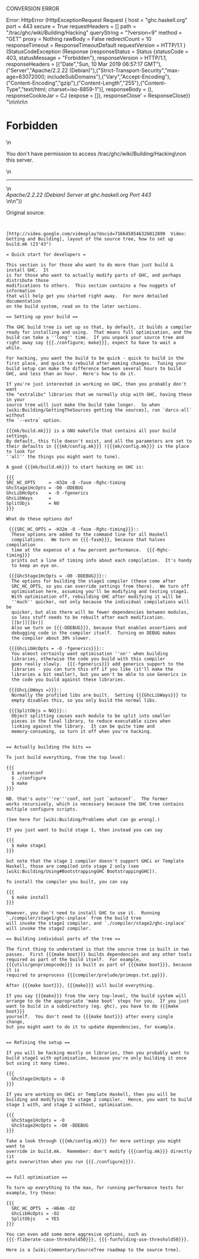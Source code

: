 CONVERSION ERROR

Error: HttpError (HttpExceptionRequest Request {
  host                 = "ghc.haskell.org"
  port                 = 443
  secure               = True
  requestHeaders       = []
  path                 = "/trac/ghc/wiki/Building/Hacking"
  queryString          = "?version=9"
  method               = "GET"
  proxy                = Nothing
  rawBody              = False
  redirectCount        = 10
  responseTimeout      = ResponseTimeoutDefault
  requestVersion       = HTTP/1.1
}
 (StatusCodeException (Response {responseStatus = Status {statusCode = 403, statusMessage = "Forbidden"}, responseVersion = HTTP/1.1, responseHeaders = [("Date","Sun, 10 Mar 2019 06:57:17 GMT"),("Server","Apache/2.2.22 (Debian)"),("Strict-Transport-Security","max-age=63072000; includeSubDomains"),("Vary","Accept-Encoding"),("Content-Encoding","gzip"),("Content-Length","255"),("Content-Type","text/html; charset=iso-8859-1")], responseBody = (), responseCookieJar = CJ {expose = []}, responseClose' = ResponseClose}) "<!DOCTYPE HTML PUBLIC \"-//IETF//DTD HTML 2.0//EN\">\n<html><head>\n<title>403 Forbidden</title>\n</head><body>\n<h1>Forbidden</h1>\n<p>You don't have permission to access /trac/ghc/wiki/Building/Hacking\non this server.</p>\n<hr>\n<address>Apache/2.2.22 (Debian) Server at ghc.haskell.org Port 443</address>\n</body></html>\n"))

Original source:

```trac


[http://video.google.com/videoplay?docid=7166458546326012899  Video: Getting and Building], layout of the source tree, how to set up build.mk (23'43")

= Quick start for developers =

This section is for those who want to do more than just build & install GHC.  It
is for those who want to actually modify parts of GHC, and perhaps distribute those
modifications to others.  This section contains a few nuggets of information
that will help get you started right away.  For more detailed documentation
on the build system, read on to the later sections.

== Setting up your build ==

The GHC build tree is set up so that, by default, it builds a compiler
ready for installing and using.  That means full optimisation, and the
build can take a ''long'' time.  If you unpack your source tree and
right away say {{{./configure; make}}}, expect to have to wait a while.

For hacking, you want the build to be quick - quick to build in the
first place, and quick to rebuild after making changes.  Tuning your
build setup can make the difference between several hours to build
GHC, and less than an hour.  Here's how to do it.

If you're just interested in working on GHC, then you probably don't want
the "extralibs" libraries that we normally ship with GHC, having these in your
source tree will just make the build take longer.  So when 
[wiki:Building/GettingTheSources getting the sources], run `darcs-all` without
the `--extra` option.

{{{mk/build.mk}}} is a GNU makefile that contains all your build settings.
By default, this file doesn't exist, and all the parameters are set to
their defaults in {{{mk/config.mk}}} ({{{mk/config.mk}}} is the place to look for
''all'' the things you might want to tune).

A good {{{mk/build.mk}}} to start hacking on GHC is:

{{{
SRC_HC_OPTS     = -H32m -O -fasm -Rghc-timing
GhcStage1HcOpts = -O0 -DDEBUG
GhcLibHcOpts    = -O -fgenerics
GhcLibWays      =
SplitObjs       = NO
}}}

What do these options do?

 {{{SRC_HC_OPTS = -H32m -O -fasm -Rghc-timing}}}::
  These options are added to the command line for all Haskell
  compilations.  We turn on {{{-fasm}}}, because that halves compilation
  time at the expense of a few percent performance.  {{{-Rghc-timing}}}
  prints out a line of timing info about each compilation.  It's handy
  to keep an eye on.

 {{{GhcStage1HcOpts = -O0 -DDEBUG}}}::
  The options for building the stage1 compiler (these come after
  SRC_HC_OPTS, so you can override settings from there).  We turn off
  optimisation here, assuming you'll be modifying and testing stage1.
  With optimisation off, rebuilding GHC after modifying it will be
  ''much'' quicker, not only because the individual compilations will be
  quicker, but also there will be fewer dependencies between modules,
  so less stuff needs to be rebuilt after each modification.
  [[br]][[br]]
  Also we turn on {{{-DDEBUG}}}, because that enables assertions and
  debugging code in the compiler itself.  Turning on DEBUG makes
  the compiler about 30% slower.

 {{{GhcLibHcOpts = -O -fgenerics}}}::
  You almost certainly want optimisation ''on'' when building
  libraries, otherwise the code you build with this compiler
  goes really slowly.  {{{-fgenerics}}} add generics support to the
  libraries - you can turn this off if you like (it'll make the
  libraries a bit smaller), but you won't be able to use Generics in
  the code you build against these libraries.

 {{{GhcLibWays =}}}::
  Normally the profiled libs are built.  Setting {{{GhcLibWays}}} to
  empty disables this, so you only build the normal libs.

 {{{SplitObjs = NO}}}::
  Object splitting causes each module to be split into smaller
  pieces in the final library, to reduce executable sizes when
  linking against the library.  It can be quite time and
  memory-consuming, so turn it off when you're hacking.


== Actually building the bits ==

To just build everything, from the top level:

{{{
  $ autoreconf
  $ ./configure
  $ make
}}}

NB. that's auto'''re'''conf, not just `autoconf`.  The former
works recursively, which is necessary because the GHC tree contains
multiple configure scripts.

(See here for [wiki:Building/Problems what can go wrong].)

If you just want to build stage 1, then instead you can say

{{{
  $ make stage1
}}}

but note that the stage 1 compiler doesn't support GHCi or Template Haskell, those are compiled into stage 2 only (see 
[wiki:Building/Using#BootstrappingGHC BootstrappingGHC]).

To install the compiler you built, you can say

{{{
  $ make install
}}}

However, you don't need to install GHC to use it.  Running `./compiler/stage1/ghc-inplace` from the build tree
will invoke the stage1 compiler, and `./compiler/stage2/ghc-inplace` will invoke the stage2 compiler.

== Building individual parts of the tree ==

The first thing to understand is that the source tree is built in two
passes.  First {{{make boot}}} builds dependencies and any other tools
required as part of the build itself.  For example,
{{{utils/genprimopcode}}} is built as part of {{{make boot}}}, because it is
required to preprocess {{{compiler/prelude/primops.txt.pp}}}.

After {{{make boot}}}, {{{make}}} will build everything.

If you say {{{make}}} from the very top-level, the build system will
arrange to do the appropriate 'make boot' steps for you.  If you just
want to build in a subdirectory (eg. ghc), you have to do {{{make boot}}}
yourself.  You don't need to {{{make boot}}} after every single change,
but you might want to do it to update dependencies, for example.


== Refining the setup ==

If you will be hacking mostly on libraries, then you probably want to
build stage1 with optimisation, because you're only building it once
but using it many times.

{{{
  GhcStage1HcOpts = -O
}}}

If you are working on GHCi or Template Haskell, then you will be
building and modifying the stage 2 compiler.  Hence, you want to build
stage 1 with, and stage 2 without, optimisation.

{{{
  GhcStage1HcOpts = -O
  GhcStage2HcOpts = -O0 -DDEBUG
}}}

Take a look through {{{mk/config.mk}}} for more settings you might want to
override in build.mk.  Remember: don't modify {{{config.mk}}} directly (it
gets overwritten when you run {{{./configure}}}).


== Full optimisation ==

To turn up everything to the max, for running performance tests for
example, try these:

{{{
  SRC_HC_OPTS  = -H64m -O2 
  GhcLibHcOpts = -O2
  SplitObjs    = YES
}}}

You can even add some more aggresive options, such as
{{{-fliberate-case-threshold50}}}, {{{-funfolding-use-threshold50}}}.

Here is a [wiki:Commentary/SourceTree roadmap to the source tree].

```
